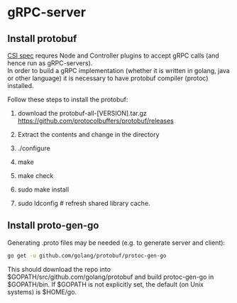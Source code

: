 # gRPC-server
## Install protobuf
[CSI spec](https://github.com/container-storage-interface/spec/blob/master/spec.md
) requres Node and Controller plugins to accept gRPC calls (and hence run as gRPC-servers).  
In order to build a gRPC implementation (whether it is written in golang, java or other language) it is necessary to have protobuf compiler (protoc) installed.  

Follow these steps to install the protobuf:  
1. download the protobuf-all-[VERSION].tar.gz
https://github.com/protocolbuffers/protobuf/releases

2. Extract the contents and change in the directory
3. ./configure
4. make
5. make check
6. sudo make install
7. sudo ldconfig # refresh shared library cache.

## Install proto-gen-go
Generating .proto files may be needed (e.g. to generate server and client):
```sh
go get -u github.com/golang/protobuf/protoc-gen-go
```
This should download the repo into $GOPATH/src/github.com/golang/protobuf and build protoc-gen-go in $GOPATH/bin. 
If $GOPATH is not explicitly set, the default (on Unix systems) is $HOME/go.
